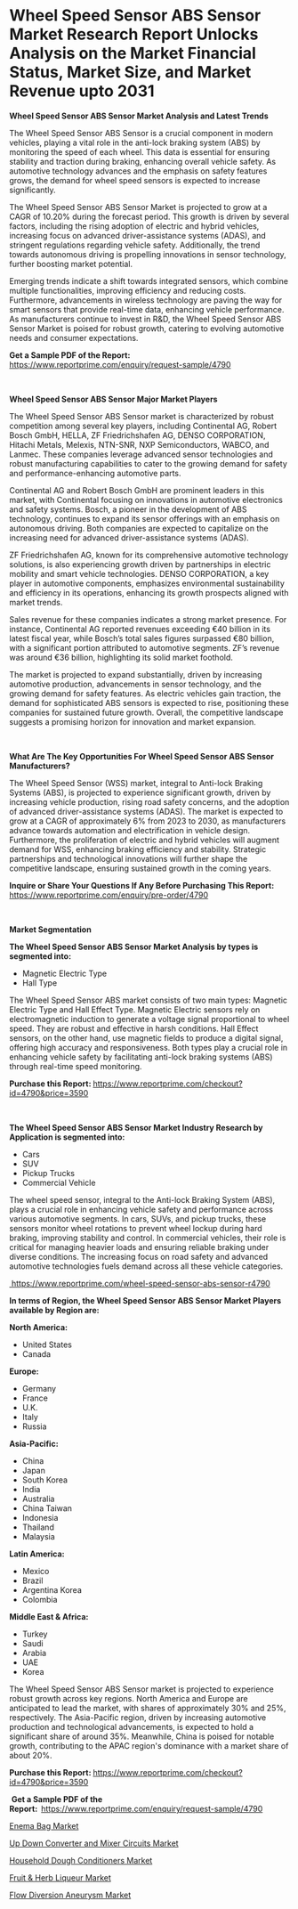 <p><h1>Wheel Speed Sensor ABS Sensor Market Research Report Unlocks Analysis on the Market Financial Status, Market Size, and Market Revenue upto 2031</h1></p><p><strong>Wheel Speed Sensor ABS Sensor Market Analysis and Latest Trends</strong></p>
<p><p>The Wheel Speed Sensor ABS Sensor is a crucial component in modern vehicles, playing a vital role in the anti-lock braking system (ABS) by monitoring the speed of each wheel. This data is essential for ensuring stability and traction during braking, enhancing overall vehicle safety. As automotive technology advances and the emphasis on safety features grows, the demand for wheel speed sensors is expected to increase significantly.</p><p>The Wheel Speed Sensor ABS Sensor Market is projected to grow at a CAGR of 10.20% during the forecast period. This growth is driven by several factors, including the rising adoption of electric and hybrid vehicles, increasing focus on advanced driver-assistance systems (ADAS), and stringent regulations regarding vehicle safety. Additionally, the trend towards autonomous driving is propelling innovations in sensor technology, further boosting market potential.</p><p>Emerging trends indicate a shift towards integrated sensors, which combine multiple functionalities, improving efficiency and reducing costs. Furthermore, advancements in wireless technology are paving the way for smart sensors that provide real-time data, enhancing vehicle performance. As manufacturers continue to invest in R&D, the Wheel Speed Sensor ABS Sensor Market is poised for robust growth, catering to evolving automotive needs and consumer expectations.</p></p>
<p><strong>Get a Sample PDF of the Report:&nbsp;</strong> <a href="https://www.reportprime.com/enquiry/request-sample/4790?utm_campaign=1113&utm_medium=2&utm_source=Github&utm_content=ia&utm_term=10102024&utm_id=wheel-speed-sensor-abs-sensor">https://www.reportprime.com/enquiry/request-sample/4790</a></p>
<p>&nbsp;</p>
<p><strong>Wheel Speed Sensor ABS Sensor Major Market Players</strong></p>
<p><p>The Wheel Speed Sensor ABS Sensor market is characterized by robust competition among several key players, including Continental AG, Robert Bosch GmbH, HELLA, ZF Friedrichshafen AG, DENSO CORPORATION, Hitachi Metals, Melexis, NTN-SNR, NXP Semiconductors, WABCO, and Lanmec. These companies leverage advanced sensor technologies and robust manufacturing capabilities to cater to the growing demand for safety and performance-enhancing automotive parts.</p><p>Continental AG and Robert Bosch GmbH are prominent leaders in this market, with Continental focusing on innovations in automotive electronics and safety systems. Bosch, a pioneer in the development of ABS technology, continues to expand its sensor offerings with an emphasis on autonomous driving. Both companies are expected to capitalize on the increasing need for advanced driver-assistance systems (ADAS).</p><p>ZF Friedrichshafen AG, known for its comprehensive automotive technology solutions, is also experiencing growth driven by partnerships in electric mobility and smart vehicle technologies. DENSO CORPORATION, a key player in automotive components, emphasizes environmental sustainability and efficiency in its operations, enhancing its growth prospects aligned with market trends.</p><p>Sales revenue for these companies indicates a strong market presence. For instance, Continental AG reported revenues exceeding €40 billion in its latest fiscal year, while Bosch’s total sales figures surpassed €80 billion, with a significant portion attributed to automotive segments. ZF’s revenue was around €36 billion, highlighting its solid market foothold.</p><p>The market is projected to expand substantially, driven by increasing automotive production, advancements in sensor technology, and the growing demand for safety features. As electric vehicles gain traction, the demand for sophisticated ABS sensors is expected to rise, positioning these companies for sustained future growth. Overall, the competitive landscape suggests a promising horizon for innovation and market expansion.</p></p>
<p>&nbsp;</p>
<p><strong>What Are The Key Opportunities For Wheel Speed Sensor ABS Sensor Manufacturers?</strong></p>
<p><p>The Wheel Speed Sensor (WSS) market, integral to Anti-lock Braking Systems (ABS), is projected to experience significant growth, driven by increasing vehicle production, rising road safety concerns, and the adoption of advanced driver-assistance systems (ADAS). The market is expected to grow at a CAGR of approximately 6% from 2023 to 2030, as manufacturers advance towards automation and electrification in vehicle design. Furthermore, the proliferation of electric and hybrid vehicles will augment demand for WSS, enhancing braking efficiency and stability. Strategic partnerships and technological innovations will further shape the competitive landscape, ensuring sustained growth in the coming years.</p></p>
<p><strong>Inquire or Share Your Questions If Any Before Purchasing This Report:</strong> <a href="https://www.reportprime.com/enquiry/pre-order/4790?utm_campaign=1113&utm_medium=2&utm_source=Github&utm_content=ia&utm_term=10102024&utm_id=wheel-speed-sensor-abs-sensor">https://www.reportprime.com/enquiry/pre-order/4790</a></p>
<p>&nbsp;</p>
<p><strong>Market Segmentation</strong></p>
<p><strong>The Wheel Speed Sensor ABS Sensor Market Analysis by types is segmented into:</strong></p>
<p><ul><li>Magnetic Electric Type</li><li>Hall Type</li></ul></p>
<p><p>The Wheel Speed Sensor ABS market consists of two main types: Magnetic Electric Type and Hall Effect Type. Magnetic Electric sensors rely on electromagnetic induction to generate a voltage signal proportional to wheel speed. They are robust and effective in harsh conditions. Hall Effect sensors, on the other hand, use magnetic fields to produce a digital signal, offering high accuracy and responsiveness. Both types play a crucial role in enhancing vehicle safety by facilitating anti-lock braking systems (ABS) through real-time speed monitoring.</p></p>
<p><strong>Purchase this Report:&nbsp;</strong><a href="https://www.reportprime.com/checkout?id=4790&price=3590&utm_campaign=1113&utm_medium=2&utm_source=Github&utm_content=ia&utm_term=10102024&utm_id=wheel-speed-sensor-abs-sensor">https://www.reportprime.com/checkout?id=4790&price=3590</a></p>
<p>&nbsp;</p>
<p><strong>The Wheel Speed Sensor ABS Sensor Market Industry Research by Application is segmented into:</strong></p>
<p><ul><li>Cars</li><li>SUV</li><li>Pickup Trucks</li><li>Commercial Vehicle</li></ul></p>
<p><p>The wheel speed sensor, integral to the Anti-lock Braking System (ABS), plays a crucial role in enhancing vehicle safety and performance across various automotive segments. In cars, SUVs, and pickup trucks, these sensors monitor wheel rotations to prevent wheel lockup during hard braking, improving stability and control. In commercial vehicles, their role is critical for managing heavier loads and ensuring reliable braking under diverse conditions. The increasing focus on road safety and advanced automotive technologies fuels demand across all these vehicle categories.</p></p>
<p><a href="https://www.reportprime.com/wheel-speed-sensor-abs-sensor-r4790?utm_campaign=1113&utm_medium=2&utm_source=Github&utm_content=ia&utm_term=10102024&utm_id=wheel-speed-sensor-abs-sensor">&nbsp;https://www.reportprime.com/wheel-speed-sensor-abs-sensor-r4790</a></p>
<p><strong>In terms of Region, the Wheel Speed Sensor ABS Sensor Market Players available by Region are:</strong></p>
<p>
    <p> <strong> North America: </strong>
        <ul>
            <li>United States</li>
            <li>Canada</li>
        </ul>
        </p> 
    <p> <strong> Europe: </strong>
        <ul>
            <li>Germany</li>
            <li>France</li>
            <li>U.K.</li>
            <li>Italy</li>
            <li>Russia</li>
        </ul>
        </p> 
    <p> <strong> Asia-Pacific: </strong>
        <ul>
            <li>China</li>
            <li>Japan</li>
            <li>South Korea</li>
            <li>India</li>
            <li>Australia</li>
            <li>China Taiwan</li>
            <li>Indonesia</li>
            <li>Thailand</li>
            <li>Malaysia</li>
        </ul>
        </p> 
    <p> <strong> Latin America: </strong>
        <ul>
            <li>Mexico</li>
            <li>Brazil</li>
            <li>Argentina Korea</li>
            <li>Colombia</li>
        </ul>
        </p> 
    <p> <strong> Middle East & Africa: </strong>
        <ul>
            <li>Turkey</li>
            <li>Saudi</li>
            <li>Arabia</li>
            <li>UAE</li>
            <li>Korea</li>
        </ul>
    </p>
    </p>
<p><p>The Wheel Speed Sensor ABS Sensor market is projected to experience robust growth across key regions. North America and Europe are anticipated to lead the market, with shares of approximately 30% and 25%, respectively. The Asia-Pacific region, driven by increasing automotive production and technological advancements, is expected to hold a significant share of around 35%. Meanwhile, China is poised for notable growth, contributing to the APAC region's dominance with a market share of about 20%.</p></p>
<p><strong>Purchase this Report: </strong><a href="https://www.reportprime.com/checkout?id=4790&price=3590&utm_campaign=1113&utm_medium=2&utm_source=Github&utm_content=ia&utm_term=10102024&utm_id=wheel-speed-sensor-abs-sensor">https://www.reportprime.com/checkout?id=4790&price=3590</a></p>
<p>&nbsp;<strong>Get a Sample PDF of the Report:&nbsp;&nbsp;</strong><a href="https://www.reportprime.com/enquiry/request-sample/4790?utm_campaign=1113&utm_medium=2&utm_source=Github&utm_content=ia&utm_term=10102024&utm_id=wheel-speed-sensor-abs-sensor">https://www.reportprime.com/enquiry/request-sample/4790</a></p>
<p><strong></strong></p>
<p><p><a href="https://www.linkedin.com/pulse/enema-bag-market-global-share-ranking-overall-sales-demand-28bte?utm_campaign=1113&utm_medium=2&utm_source=Github&utm_content=ia&utm_term=10102024&utm_id=wheel-speed-sensor-abs-sensor">Enema Bag Market</a></p><p><a href="https://github.com/gretaakardljz/Market-Research-Report-List-1/blob/main/up-down-converter-and-mixer-circuits-market.md?utm_campaign=1113&utm_medium=2&utm_source=Github&utm_content=ia&utm_term=10102024&utm_id=wheel-speed-sensor-abs-sensor">Up Down Converter and Mixer Circuits Market</a></p><p><a href="https://issuu.com/reportprime-2/docs/household-dough-conditioners-market_48d60e55969624?utm_campaign=1113&utm_medium=2&utm_source=Github&utm_content=ia&utm_term=10102024&utm_id=wheel-speed-sensor-abs-sensor">Household Dough Conditioners Market</a></p><p><a href="https://issuu.com/reportprime-2/docs/fruit-herb-liqueur-market-size-2030_4b3135536a6359?utm_campaign=1113&utm_medium=2&utm_source=Github&utm_content=ia&utm_term=10102024&utm_id=wheel-speed-sensor-abs-sensor">Fruit & Herb Liqueur Market</a></p><p><a href="https://www.linkedin.com/pulse/comprehensive-flow-diversion-aneurysm-market-report-regional-wmo0e?utm_campaign=1113&utm_medium=2&utm_source=Github&utm_content=ia&utm_term=10102024&utm_id=wheel-speed-sensor-abs-sensor">Flow Diversion Aneurysm Market</a></p></p>